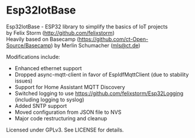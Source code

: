 # Esp32IotBase

Esp32IotBase - ESP32 library to simplify the basics of IoT projects  
by Felix Storm (http://github.com/felixstorm)  
Heavily based on Basecamp (https://github.com/ct-Open-Source/Basecamp) by Merlin Schumacher (mls@ct.de)

Modifications include:
* Enhanced ethernet support
* Dropped async-mqtt-client in favor of EspIdfMqttClient (due to stability issues)
* Support for Home Assistant MQTT Discovery
* Switched logging to use https://github.com/felixstorm/Esp32Logging (including logging to syslog)
* Added SNTP support
* Moved configuration from JSON file to NVS
* Major code restructuring and cleanup

Licensed under GPLv3. See LICENSE for details.
